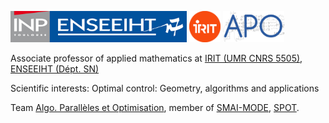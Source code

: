 [<img src="./figures/inp-enseeiht.jpg" alt="ENSEEIHT" height="50px"/>](https://www.enseeiht.fr/fr/index.html)
[<img src="./figures/logo-irit.png" alt="IRIT" height="50px"/>](https://www.irit.fr)
[<img src="./figures/logo-apo-r.jpg" alt="APO" height="50px"/>](https://www.irit.fr/departement/calcul-intensif-simulation-optimisation/equipe-apo/)


Associate professor of applied mathematics at
<a href="http://www.irit.fr/">IRIT (UMR CNRS 5505)</a>, 
<a href="http://www.enseeiht.fr/fr">ENSEEIHT (D&eacute;pt. SN)</a>

Scientific interests: Optimal control: Geometry, algorithms and applications

Team <a href="http://apo.enseeiht.fr/">Algo. Parall&egrave;les et Optimisation</a>,
member of
<a href="http://smai.emath.fr/spip.php?article330&lang=fr">SMAI-MODE</a>,
<a href="https://perso.math.univ-toulouse.fr/spot/">SPOT</a>.


<!---
ocots/ocots is a ✨ special ✨ repository because its `README.md` (this file) appears on your GitHub profile.
You can click the Preview link to take a look at your changes.
--->
